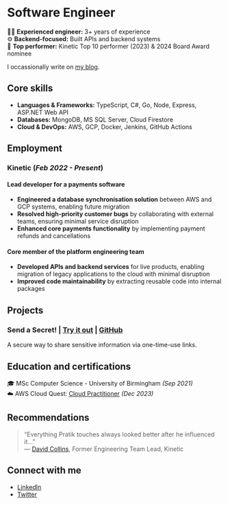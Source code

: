 # Software Engineer

👨‍💻 **Experienced engineer:** 3+ years of experience<br>
⚙️ **Backend-focused:** Built APIs and backend systems<br>
🏅 **Top performer:** Kinetic Top 10 performer (2023) & 2024 Board Award nominee

I occassionally write on [my blog](https://www.thecodingpalace.com).

## Core skills

- **Languages & Frameworks:** TypeScript, C#, Go, Node, Express, ASP.NET Web API
- **Databases:** MongoDB, MS SQL Server, Cloud Firestore
- **Cloud & DevOps:** AWS, GCP, Docker, Jenkins, GitHub Actions

## Employment

### Kinetic (_Feb 2022 - Present_)

#### Lead developer for a payments software

- **Engineered a database synchronisation solution** between AWS and GCP systems, enabling future migration
- **Resolved high-priority customer bugs** by collaborating with external teams, ensuring minimal service disruption
- **Enhanced core payments functionality** by implementing payment refunds and cancellations

#### Core member of the platform engineering team

- **Developed APIs and backend services** for live products, enabling migration of legacy applications to the cloud with minimal disruption
- **Improved code maintainability** by extracting reusable code into internal packages

## Projects

### Send a Secret! | [Try it out](https://send-a-secret.web.app/) | [GitHub](https://github.com/magarpratik/send-a-secret)

A secure way to share sensitive information via one-time-use links.

## Education and certifications

🎓 MSc Computer Science - University of Birmingham _(Sep 2021)_<br>
☁️ AWS Cloud Quest: [Cloud Practitioner](https://www.credly.com/badges/fb2ceee8-a844-4abb-9622-db0eb48220c4/public_url) _(Dec 2023)_

## Recommendations

> “Everything Pratik touches always looked better after he influenced it…”<br>
> — [David Collins](https://www.linkedin.com/in/david-collins-45729933/), Former Engineering Team Lead, Kinetic

## Connect with me

- [LinkedIn](https://www.linkedin.com/in/magarpratik)
- [Twitter](https://x.com/magarpratik_)
